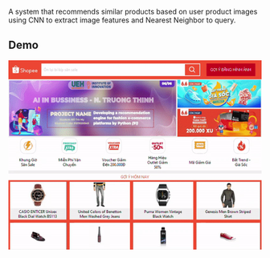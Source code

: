 A system that recommends similar products based on user product images using CNN to extract image features and Nearest Neighbor to query.

## Demo
![Demo](./demo.gif) 
